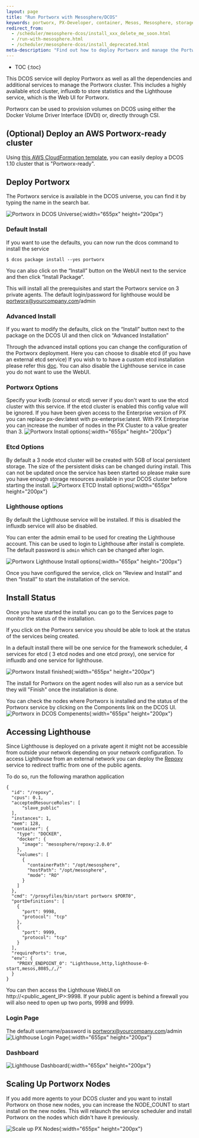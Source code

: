 ```yaml
---
layout: page
title: "Run Portworx with Mesosphere/DCOS"
keywords: portworx, PX-Developer, container, Mesos, Mesosphere, storage
redirect_from:
  - /scheduler/mesosphere-dcos/install_xxx_delete_me_soon.html
  - /run-with-mesosphere.html
  - /scheduler/mesosphere-dcos/install_deprecated.html
meta-description: "Find out how to deploy Portworx and manage the Portworx cluster using DCOS."
---
```


* TOC
{:toc}

This DCOS service will deploy Portworx as well as all the dependencies and additional services to manage the Portworx
cluster. This includes a highly available etcd cluster, influxdb to store statistics and the Lighthouse service, which is
the Web UI for Portworx.

Portworx can be used to provision volumes on DCOS using either the Docker Volume Driver Interface (DVDI) or, directly
through CSI.

## (Optional) Deploy an AWS Portworx-ready cluster 
Using [this AWS CloudFormation template](/scheduler/mesosphere-dcos/px-ready-aws-cf.html), you can easily deploy a DCOS 1.10 cluster that is "Portworx-ready".

## Deploy Portworx
The Portworx service is available in the DCOS universe, you can find it by typing the name in the search bar.

![Portworx in DCOS Universe](/images/dcos-px-universe.png){:width="655px" height="200px"}

### Default Install
If you want to use the defaults, you can now run the dcos command to install the service
```
$ dcos package install --yes portworx
```
You can also click on the  “Install” button on the WebUI next to the service and then click “Install Package”.

This will install all the prerequisites and start the Portworx service on 3 private agents.
The default login/password for lighthouse would be portworx@yourcompany.com/admin

### Advanced Install
If you want to modify the defaults, click on the “Install” button next to the package on the DCOS UI and then click on
“Advanced Installation”

Through the advanced install options you can change the configuration of the Portworx deployment. Here you can choose to
disable etcd (if you have an external etcd service) If you wish to to have a custom etcd installation please refer this [doc](/maintain/etcd.html).
You can also disable the Lighthouse service in case you do not want to use the WebUI.

### Portworx Options
Specify your kvdb (consul or etcd) server if you don't want to use the etcd cluster with this service. If the etcd cluster
is enabled this config value will be ignored.
If you have been given access to the Enterprise version of PX you can replace px-dev:latest with px-enterprise:latest.
With PX Enterprise you can increase the number of nodes in the PX Cluster to a value greater than 3.
![Portworx Install options](/images/dcos-px-install-options.png){:width="655px" height="200px"}

### Etcd Options
By default a 3 node etcd cluster will be created with 5GB of local persistent storage. The size of the persistent disks can
be changed during install. This can not be updated once the service has been started so please make sure you have enough
storage resources available in your DCOS cluster before starting the install.
![Portworx ETCD Install options](/images/dcos-px-etcd-options.png){:width="655px" height="200px"}

### Lighthouse options
By default the Lighthouse service will be installed. If this is disabled the influxdb service will also be disabled.

You can enter the admin email to be used for creating the Lighthouse account. This can be used to login to Lighthouse
after install is complete. The default password is `admin` which can be changed after login.

![Portworx Lighthouse Install options](/images/dcos-px-lighthouse-options.png){:width="655px" height="200px"}

Once you have configured the service, click on “Review and Install” and then “Install” to start the installation of the
service.

## Install Status

Once you have started the install you can go to the Services page to monitor the status of the installation.

If you click on the Portworx service you should be able to look at the status of the services being created.

In a default install there will be one service for the framework scheduler, 4 services for etcd (
3 etcd nodes and one etcd proxy), one service for influxdb and one service for lighthouse.

![Portworx Install finished](/images/dcos-px-install-finished.png){:width="655px" height="200px"}

The install for Portworx on the agent nodes will also run as a service but they will "Finish" once the installation is done.

You can check the nodes where Portworx is installed and the status of the Portworx service by clicking on the Components
link on the DCOS UI.
![Portworx in DCOS Compenents](/images/dcos-px-components.png){:width="655px" height="200px"}

## Accessing Lighthouse

Since Lighthouse is deployed on a private agent it might not be accessible from outside your network depending on your
network configuration. To access Lighthouse from an external network you can deploy the
[Repoxy](https://gist.github.com/nlsun/877411115f7e3b885b5e9daa8821722f) service to redirect traffic from one of the public
agents.

To do so, run the following marathon application

```
{
  "id": "/repoxy",
  "cpus": 0.1,
  "acceptedResourceRoles": [
      "slave_public"
  ],
  "instances": 1,
  "mem": 128,
  "container": {
    "type": "DOCKER",
    "docker": {
      "image": "mesosphere/repoxy:2.0.0"
    },
    "volumes": [
      {
        "containerPath": "/opt/mesosphere",
        "hostPath": "/opt/mesosphere",
        "mode": "RO"
      }
    ]
  },
  "cmd": "/proxyfiles/bin/start portworx $PORT0",
  "portDefinitions": [
    {
      "port": 9998,
      "protocol": "tcp"
    },
    {
      "port": 9999,
      "protocol": "tcp"
    }
  ],
  "requirePorts": true,
  "env": {
    "PROXY_ENDPOINT_0": "Lighthouse,http,lighthouse-0-start,mesos,8085,/,/"
  }
}
```

You can then access the Lighthouse WebUI on http://\<public_agent_IP\>:9998.
If your public agent is behind a firewall you will also need to open up two ports, 9998 and 9999.

### Login Page
The default username/password is portworx@yourcompany.com/admin
![Lighthouse Login Page](/images/dcos-px-lighthouse-login.png){:width="655px" height="200px"}

### Dashboard
![Lighthouse Dashboard](/images/dcos-px-lighthouse-dashboard.png){:width="655px" height="200px"}

## Scaling Up Portworx Nodes

If you add more agents to your DCOS cluster and you want to install Portworx on those new nodes, you can increase the
NODE_COUNT to start install on the new nodes. This will relaunch the service scheduler and install Portworx on the nodes
which didn't have it previously.

![Scale up PX Nodes](/images/dcos-px-scale-up.png){:width="655px" height="200px"}
